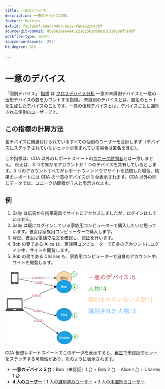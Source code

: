```yaml
---
title: 一意のデバイス
description: 一意のデバイスの数。
feature: Metrics
exl-id: fa5c860f-bea7-4d03-9632-fa6e025647bf
source-git-commit: d095628e94a45221815b1d08e35132de09f5ed8f
workflow-type: tm+mt
source-wordcount: '252'
ht-degree: 91%

---
```


# 一意のデバイス

「個別デバイス」 [指標](overview.md) は [クロスデバイス分析](../cda/overview.md) 一意の未識別デバイスと一意の仮想デバイスの数をカウントする指標。 未識別のデバイスとは、匿名のヒットを生成したデバイスのことです。一意の仮想デバイスとは、デバイスごとに識別される個別のユーザーです。

## この指標の計算方法

各デバイスに関連付けられているすべての個別のユーザーを合計します（デバイスにステッチされていないヒットが含まれている場合は匿名を含む）。

この指標は、CDA 以外のレポートスイートの[ユニーク訪問者](unique-visitors.md)とは一致しません。 例えば、3 つの異なるアカウントが 1 つのデバイスを共有しているとします。3 つのアカウントすべてがレポートウィンドウでサイトを訪問した場合、結果のレポートには CDA の一意のデバイスが 3 台表示されます。CDA 以外の同じデータでは、ユニーク訪問者が 1 人と表示されます。

## 例

1. Sally は広告から携帯電話でサイトにアクセスしましたが、ログインはしていません。
1. Sally は既にログインしている家族用コンピューターで購入したいと思っています。彼女は家族用コンピューターで購入します。
1. 翌日、彼女は電話で注文を確認し、認証を行います。
1. Bob の妻である Alice は、家族用コンピューターで自身のアカウントにログイン中、サイトを閲覧します。
1. Bob の弟である Charles も、家族用コンピューターで自身のアカウント中、サイトを閲覧します。

![一意のデバイス数](/help/components/metrics/assets/Unique_Devices_Count.png)

CDA 仮想レポートスイートでこのデータを表示すると、[再生](/help/components/cda/replay.md)で未認証のヒットをステッチする可能性があり、次のように表示されます。

* **一意のデバイス 5 台**：Bob（未認証）1 台 + Bob 2 台 + Alice 1 台 + Charles 1 台
* **4 人の[ユーザー](people.md)**：1 人の[識別済みユーザー](unidentified-people.md) + 3 人の[未識別のユーザー](identified-people.md)
